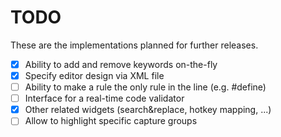 # TODO
These are the implementations planned for further releases.
- [x] Ability to add and remove keywords on-the-fly
- [x] Specify editor design via XML file
- [ ] Ability to make a rule the only rule in the line (e.g. #define)
- [ ] Interface for a real-time code validator
- [x] Other related widgets (search&replace, hotkey mapping, ...)
- [ ] Allow to highlight specific capture groups

